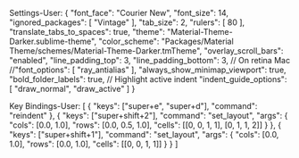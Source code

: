 Settings-User:
{
  "font_face": "Courier New",
  "font_size": 14,
  "ignored_packages":
  [
  	"Vintage"
  ],
  "tab_size": 2,
  "rulers":
  [
    80
  ],
  "translate_tabs_to_spaces": true,
  "theme": "Material-Theme-Darker.sublime-theme",
  "color_scheme": "Packages/Material Theme/schemes/Material-Theme-Darker.tmTheme",
  "overlay_scroll_bars": "enabled",
  "line_padding_top": 3,
  "line_padding_bottom": 3,
  // On retina Mac
  //"font_options": [ "ray_antialias" ],
  "always_show_minimap_viewport": true,
  "bold_folder_labels": true,
  // Highlight active indent
  "indent_guide_options": [ "draw_normal", "draw_active" ]
}


Key Bindings-User:
[ 
  { "keys": ["super+e", "super+d"], "command": "reindent" },
  {
    "keys": ["super+shift+2"],
    "command": "set_layout",
    "args": {
      "cols": [0.0, 1.0],
      "rows": [0.0, 0.5, 1.0],
      "cells": [[0, 0, 1, 1], [0, 1, 1, 2]]
    }
  },
  {
    "keys": ["super+shift+1"],
    "command": "set_layout",
    "args": {
      "cols": [0.0, 1.0],
      "rows": [0.0, 1.0],
      "cells": [[0, 0, 1, 1]]
    }
  }
]

